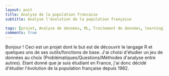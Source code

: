 ```yaml
---
layout: post
title: Analyse de la population francaise 
subtitle: Analyse l'évolution de la population française

tags: [projet, Analyse de données, ML, Traitement de données, learning]
comments: true
---
```

Bonjour ! 
Ceci est un projet dont le but est de découvrir le langage R et quelques uns de ses outils/fonctions de base.
J'ai choisi d'étudier un jeu de données au choix (Problématiques/Questions/Méthodes d'analyse entre autres). 
Etant donné que je suis étudiant en France, j'ai donc décidé d'étudier l'évolution de la population française depuis 1982.


